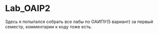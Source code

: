 # Lab_OAIP2
Здесь я попытался собрать все лабы по ОАИПУ(5 вариант) за первый семестр, комментарии к коду тоже есть. 
